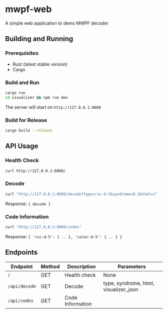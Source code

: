 # mwpf-web
A simple web application to demo MWPF decoder

## Building and Running

### Prerequisites
- Rust (latest stable version)
- Cargo

### Build and Run
```bash
cargo run
cd visualizer && npm run dev
```

The server will start on `http://127.0.0.1:8080`

### Build for Release
```bash
cargo build --release
```

## API Usage

### Health Check
```bash
curl http://127.0.0.1:8080/
```

### Decode
```bash
curl "http://127.0.0.1:8080/decode?type=rsc-d-3&syndrome=0,1&html=1"
```
Response: `{ decode }`


### Code Information
```bash
curl "http://127.0.0.1:8080/codes"
```
Response: `{ 'rsc-d-5': { .. }, 'color-d-5': { .. } }`

## Endpoints

| Endpoint      | Method | Description      | Parameters                            |
| ------------- | ------ | ---------------- | ------------------------------------- |
| `/`           | GET    | Health check     | None                                  |
| `/api/decode` | GET    | Decode           | type, syndrome, html, visualizer_json |
| `/api/codes`  | GET    | Code Information |                                       |
